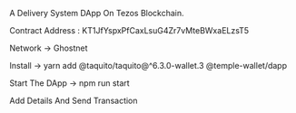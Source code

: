 A Delivery System DApp On Tezos Blockchain.

Contract Address : KT1JfYspxPfCaxLsuG4Zr7vMteBWxaELzsT5

Network -> Ghostnet

Install  -> yarn add @taquito/taquito@^6.3.0-wallet.3 @temple-wallet/dapp

Start The DApp -> npm run start

Add Details And Send Transaction